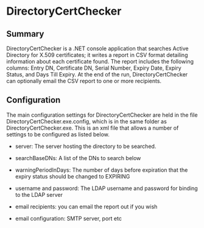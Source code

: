 # DirectoryCertChecker

## Summary
DirectoryCertChecker is a .NET console application that searches Active Directory for X.509 certificates; it writes a report in CSV format detailing information about each certificate found. The report includes the following columns: Entry DN, Certificate DN, Serial Number, Expiry Date, Expiry Status, and Days Till Expiry. At the end of the run, DirectoryCertChecker can optionally email the CSV report to one
or more recipients.

## Configuration
The main configuration settings for DirectoryCertChecker are held in the file DirectoryCertChecker.exe.config, which is in the same folder as DirectoryCertChecker.exe. This is an xml file that allows a number of settings to be configured as listed below. 

* server: The server hosting the directory to be searched.

* searchBaseDNs: A list of the DNs to search below

* warningPeriodInDays: The number of days before expiration that the expiry status should be changed to EXPIRING

* username and password: The LDAP username and password for binding to the LDAP server

* email recipients: you can email the report out if you wish

* email configuration: SMTP server, port etc






